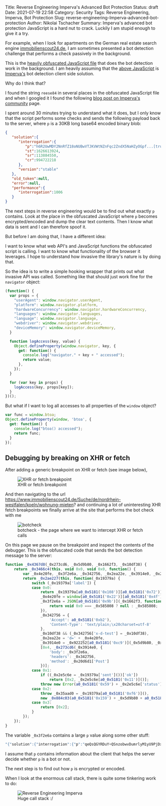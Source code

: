 Title: Reverse Engineering Imperva's Advanced Bot Protection
Status: draft
Date: 2021-07-19 22:58
Category: Security
Tags: Reverse Engineering, Imperva, Bot Protection
Slug: reverse-engineering-Imperva-advanced-bot-protection
Author: Nikolai Tschacher
Summary: Imperva's advanced bot protection JavaScript is a hard nut to crack. Luckily I am stupid enough to give it a try.

For example, when I look for apartments on the German real estate search engine [immobilienscout24.de](https://www.immobilienscout24.de/), I am sometimes presented a bot detection challenge that performs a check passively in the background.

This is the [heavily obfuscated JavaScript file]({filename}/data/imperva.js) that does the bot detection work in the background. I am heavily assuming that the [above JavaScript]({filename}/data/imperva.js) is [Imperva's](https://www.imperva.com/products/advanced-bot-protection-management/) bot detection client side solution.

Why do I think that?

I found the string `reese84` in several places in the obfuscated JavaScript file and when I googled it I found the following [blog post on Imperva's community](https://community.imperva.com/communities/community-home/digestviewer/viewthread?GroupId=49&MessageKey=a36d2983-770a-4419-8980-1cd834b91bcf&CommunityKey=39c6092a-d67a-4bc2-8134-bfbb25fc43af&tab=digestviewer) page.

I spent around 30 minutes trying to understand what it does, but I only know that the script performs some checks and sends the following payload back to the server, where `p` is a 30KB long base64 encoded binary blob:

```json
{
   "solution":{
      "interrogation":{
         "p":"h6R2UwMDY2NnRfZ18oNUBwVTJKVWtNZnFqc2ZndX5NaHZyOGpf...[truncated]",
         "st":1626613924,
         "sr":113884550,
         "cr":994722218
      },
      "version":"stable"
   },
   "old_token":null,
   "error":null,
   "performance":{
      "interrogation":1006
   }
}
```

The next steps in reverse engineering would be to find out what exactly `p` contains. Look at the place in the obfuscated JavaScript where `p` becomes encrypted/encoded and dump the clear text contents. Then I know what data is sent and I can therefore spoof it.

But before I am doing that, I have a different idea:

I want to know what web API's and JavaScript functions the obfuscated script is calling. I want to know what functionality of the browser it leverages. I hope to understand how invasive the library's nature is by doing that.

So the idea is to write a simple hooking wrapper that prints out what invasive API was called. Something like that should just work fine for the `navigator` object:

```JavaScript
(function() {
  var props = {
    "userAgent": window.navigator.userAgent,
    "platform": window.navigator.platform,
    "hardwareConcurrency": window.navigator.hardwareConcurrency,
    "languages": window.navigator.languages,
    "language": window.navigator.language,
    "webdriver": window.navigator.webdriver,
    "deviceMemory": window.navigator.deviceMemory,
  }

  function logAccess(key, value) {
    Object.defineProperty(window.navigator, key, {
      get: function() {
        console.log("navigator." + key + " accessed");
        return value;
      },
    });
  }

  for (var key in props) {
    logAccess(key, props[key]);
  }
})();
```

But what if I want to log all accesses to all properties of the `window` object?

```JavaScript
var func = window.btoa;
Object.defineProperty(window, 'btoa', {
  get: function() {
    console.log("btoa() accessed");
    return func;
  }
});
```


## Debugging by breaking on XHR or fetch

After adding a generic breakpoint on XHR or fetch (see image below),

<figure>
  <img src="{static}/images/breakpoint.png" alt="XHR or fetch breakpoint" />
  <figcaption>XHR or fetch breakpoint</figcaption>
</figure>

And then navigating to the url https://www.immobilienscout24.de/Suche/de/nordrhein-westfalen/koeln/wohnung-mieten? and continuing a lot of uninteresting XHR fetch breakpoints we finally arrive at the site that performs the bot check with me

<figure>
  <img src="{static}/images/botcheck.png" alt="botcheck" />
  <figcaption>botcheck - the page where we want to intercept XHR or fetch calls</figcaption>
</figure>

On this page we pause on the breakpoint and inspect the contents of the debugger. This is the obfuscated code that sends the bot detection message to the server:

```JavaScript
function _0x4367d8(_0x273cd6, _0x5d9b80, _0x1662f3, _0x10df38) {
    return _0x3466c4(this, void 0x0, void 0x0, function() {
        var _0x4e20fe, _0x3f2e6a, _0x342756, _0x2ea22e, _0x3914e0, _0x2e5c6e, _0x35aad0;
        return _0x2ae227(this, function(_0x19379a) {
            switch (_0x19379a['label']) {
            case 0x0:
                return _0x19379a[a0_0x5181('0x108')][a0_0x5181('0x72')]([0x0, 0x2, , 0x3]),
                _0x4e20fe = window[a0_0x5181('0x22')][a0_0x5181('0x4f')],
                _0x3f2e6a = JSON[a0_0x5181('0x9b')](_0x1662f3, function(_0x779ed8, _0x585808) {
                    return void 0x0 === _0x585808 ? null : _0x585808;
                }),
                _0x342756 = {
                    'Accept': a0_0x5181('0xb2'),
                    'Content-Type': 'text/plain;\x20charset=utf-8'
                },
                _0x10df38 && (_0x342756['x-d-test'] = _0x10df38),
                _0x2ea22e = 'd=' + _0x4e20fe,
                _0x3914e0 = _0x922252[a0_0x5181('0xc9')](_0x5d9b80, _0x2ea22e),
                [0x4, _0x273cd6(_0x3914e0, {
                    'body': _0x3f2e6a,
                    'headers': _0x342756,
                    'method': _0x20d6d1['Post']
                })];
            case 0x1:
                if ((_0x2e5c6e = _0x19379a['sent']())['ok'])
                    return [0x2, _0x2e5c6e[a0_0x5181('0x11')]()];
                throw new Error(a0_0x5181('0x59') + _0x2e5c6e['status']);
            case 0x2:
                throw _0x35aad0 = _0x19379a[a0_0x5181('0xf6')](),
                new _0x884c03(a0_0x5181('0x159') + _0x5d9b80 + a0_0x5181('0xde') + _0x35aad0);
            case 0x3:
                return [0x2];
            }
        });
    });
}
```

The variable `_0x3f2e6a` contains a large `p` value along some other stuff:

```JavaScript
"{"solution":{"interrogation":{"p":"qeQsQGYRDuY+QSnzobwvDumrlyM1yU9PjDxgTG6KWG7mr/8OIyu472f5w6vM6J1m/zPRRZ…"
```

I assume that `p` contains information about the client that helps the server decide whether `p` is a bot or not.

The next step is to find out how `p` is encrypted or encoded.

When I look at the enormous call stack, there is quite some tinkering work to do:

<figure>
  <img src="{static}/images/imperva.png" alt="Reverse Engineering Imperva" />
  <figcaption>Huge call stack :/</figcaption>
</figure>